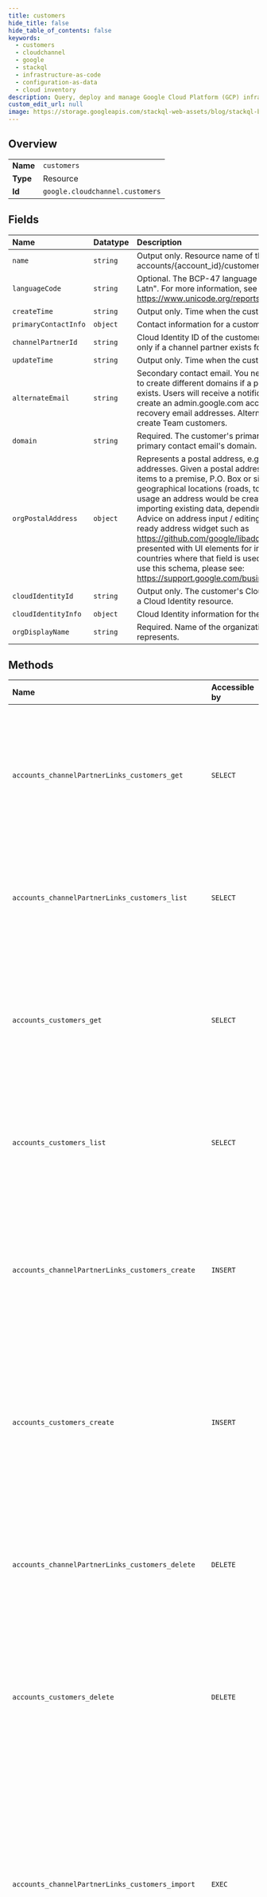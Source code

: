```yaml
---
title: customers
hide_title: false
hide_table_of_contents: false
keywords:
  - customers
  - cloudchannel
  - google    
  - stackql
  - infrastructure-as-code
  - configuration-as-data
  - cloud inventory
description: Query, deploy and manage Google Cloud Platform (GCP) infrastructure and resources using SQL
custom_edit_url: null
image: https://storage.googleapis.com/stackql-web-assets/blog/stackql-blog-post-featured-image.png
---
```

  
    

## Overview
<table><tbody>
<tr><td><b>Name</b></td><td><code>customers</code></td></tr>
<tr><td><b>Type</b></td><td>Resource</td></tr>
<tr><td><b>Id</b></td><td><code>google.cloudchannel.customers</code></td></tr>
</tbody></table>

## Fields
| Name | Datatype | Description |
|:-----|:---------|:------------|
| `name` | `string` | Output only. Resource name of the customer. Format: accounts/{account_id}/customers/{customer_id} |
| `languageCode` | `string` | Optional. The BCP-47 language code, such as "en-US" or "sr-Latn". For more information, see https://www.unicode.org/reports/tr35/#Unicode_locale_identifier. |
| `createTime` | `string` | Output only. Time when the customer was created. |
| `primaryContactInfo` | `object` | Contact information for a customer account. |
| `channelPartnerId` | `string` | Cloud Identity ID of the customer's channel partner. Populated only if a channel partner exists for this customer. |
| `updateTime` | `string` | Output only. Time when the customer was updated. |
| `alternateEmail` | `string` | Secondary contact email. You need to provide an alternate email to create different domains if a primary contact email already exists. Users will receive a notification with credentials when you create an admin.google.com account. Secondary emails are also recovery email addresses. Alternate emails are optional when you create Team customers. |
| `domain` | `string` | Required. The customer's primary domain. Must match the primary contact email's domain. |
| `orgPostalAddress` | `object` | Represents a postal address, e.g. for postal delivery or payments addresses. Given a postal address, a postal service can deliver items to a premise, P.O. Box or similar. It is not intended to model geographical locations (roads, towns, mountains). In typical usage an address would be created via user input or from importing existing data, depending on the type of process. Advice on address input / editing: - Use an internationalization-ready address widget such as https://github.com/google/libaddressinput) - Users should not be presented with UI elements for input or editing of fields outside countries where that field is used. For more guidance on how to use this schema, please see: https://support.google.com/business/answer/6397478 |
| `cloudIdentityId` | `string` | Output only. The customer's Cloud Identity ID if the customer has a Cloud Identity resource. |
| `cloudIdentityInfo` | `object` | Cloud Identity information for the Cloud Channel Customer. |
| `orgDisplayName` | `string` | Required. Name of the organization that the customer entity represents. |
## Methods
| Name | Accessible by | Required Params | Description |
|:-----|:--------------|:----------------|:------------|
| `accounts_channelPartnerLinks_customers_get` | `SELECT` | `accountsId, channelPartnerLinksId, customersId` | Returns the requested Customer resource. Possible error codes: * PERMISSION_DENIED: The reseller account making the request is different from the reseller account in the API request. * INVALID_ARGUMENT: Required request parameters are missing or invalid. * NOT_FOUND: The customer resource doesn't exist. Usually the result of an invalid name parameter. Return value: The Customer resource. |
| `accounts_channelPartnerLinks_customers_list` | `SELECT` | `accountsId, channelPartnerLinksId` | List Customers. Possible error codes: * PERMISSION_DENIED: The reseller account making the request is different from the reseller account in the API request. * INVALID_ARGUMENT: Required request parameters are missing or invalid. Return value: List of Customers, or an empty list if there are no customers. |
| `accounts_customers_get` | `SELECT` | `accountsId, customersId` | Returns the requested Customer resource. Possible error codes: * PERMISSION_DENIED: The reseller account making the request is different from the reseller account in the API request. * INVALID_ARGUMENT: Required request parameters are missing or invalid. * NOT_FOUND: The customer resource doesn't exist. Usually the result of an invalid name parameter. Return value: The Customer resource. |
| `accounts_customers_list` | `SELECT` | `accountsId` | List Customers. Possible error codes: * PERMISSION_DENIED: The reseller account making the request is different from the reseller account in the API request. * INVALID_ARGUMENT: Required request parameters are missing or invalid. Return value: List of Customers, or an empty list if there are no customers. |
| `accounts_channelPartnerLinks_customers_create` | `INSERT` | `accountsId, channelPartnerLinksId` | Creates a new Customer resource under the reseller or distributor account. Possible error codes: * PERMISSION_DENIED: The reseller account making the request is different from the reseller account in the API request. * INVALID_ARGUMENT: * Required request parameters are missing or invalid. * Domain field value doesn't match the primary email domain. Return value: The newly created Customer resource. |
| `accounts_customers_create` | `INSERT` | `accountsId` | Creates a new Customer resource under the reseller or distributor account. Possible error codes: * PERMISSION_DENIED: The reseller account making the request is different from the reseller account in the API request. * INVALID_ARGUMENT: * Required request parameters are missing or invalid. * Domain field value doesn't match the primary email domain. Return value: The newly created Customer resource. |
| `accounts_channelPartnerLinks_customers_delete` | `DELETE` | `accountsId, channelPartnerLinksId, customersId` | Deletes the given Customer permanently. Possible error codes: * PERMISSION_DENIED: The account making the request does not own this customer. * INVALID_ARGUMENT: Required request parameters are missing or invalid. * FAILED_PRECONDITION: The customer has existing entitlements. * NOT_FOUND: No Customer resource found for the name in the request. |
| `accounts_customers_delete` | `DELETE` | `accountsId, customersId` | Deletes the given Customer permanently. Possible error codes: * PERMISSION_DENIED: The account making the request does not own this customer. * INVALID_ARGUMENT: Required request parameters are missing or invalid. * FAILED_PRECONDITION: The customer has existing entitlements. * NOT_FOUND: No Customer resource found for the name in the request. |
| `accounts_channelPartnerLinks_customers_import` | `EXEC` | `accountsId, channelPartnerLinksId` | Imports a Customer from the Cloud Identity associated with the provided Cloud Identity ID or domain before a TransferEntitlements call. If a linked Customer already exists and overwrite_if_exists is true, it will update that Customer's data. Possible error codes: * PERMISSION_DENIED: The reseller account making the request is different from the reseller account in the API request. * NOT_FOUND: Cloud Identity doesn't exist or was deleted. * INVALID_ARGUMENT: Required parameters are missing, or the auth_token is expired or invalid. * ALREADY_EXISTS: A customer already exists and has conflicting critical fields. Requires an overwrite. Return value: The Customer. |
| `accounts_channelPartnerLinks_customers_patch` | `EXEC` | `accountsId, channelPartnerLinksId, customersId` | Updates an existing Customer resource for the reseller or distributor. Possible error codes: * PERMISSION_DENIED: The reseller account making the request is different from the reseller account in the API request. * INVALID_ARGUMENT: Required request parameters are missing or invalid. * NOT_FOUND: No Customer resource found for the name in the request. Return value: The updated Customer resource. |
| `accounts_customers_import` | `EXEC` | `accountsId` | Imports a Customer from the Cloud Identity associated with the provided Cloud Identity ID or domain before a TransferEntitlements call. If a linked Customer already exists and overwrite_if_exists is true, it will update that Customer's data. Possible error codes: * PERMISSION_DENIED: The reseller account making the request is different from the reseller account in the API request. * NOT_FOUND: Cloud Identity doesn't exist or was deleted. * INVALID_ARGUMENT: Required parameters are missing, or the auth_token is expired or invalid. * ALREADY_EXISTS: A customer already exists and has conflicting critical fields. Requires an overwrite. Return value: The Customer. |
| `accounts_customers_patch` | `EXEC` | `accountsId, customersId` | Updates an existing Customer resource for the reseller or distributor. Possible error codes: * PERMISSION_DENIED: The reseller account making the request is different from the reseller account in the API request. * INVALID_ARGUMENT: Required request parameters are missing or invalid. * NOT_FOUND: No Customer resource found for the name in the request. Return value: The updated Customer resource. |
| `accounts_customers_provisionCloudIdentity` | `EXEC` | `accountsId, customersId:provisionCloudIdentity` | Creates a Cloud Identity for the given customer using the customer's information, or the information provided here. Possible error codes: * PERMISSION_DENIED: The customer doesn't belong to the reseller. * INVALID_ARGUMENT: Required request parameters are missing or invalid. * NOT_FOUND: The customer was not found. * ALREADY_EXISTS: The customer's primary email already exists. Retry after changing the customer's primary contact email. * INTERNAL: Any non-user error related to a technical issue in the backend. Contact Cloud Channel support. * UNKNOWN: Any non-user error related to a technical issue in the backend. Contact Cloud Channel support. Return value: The ID of a long-running operation. To get the results of the operation, call the GetOperation method of CloudChannelOperationsService. The Operation metadata contains an instance of OperationMetadata. |
| `accounts_customers_transferEntitlements` | `EXEC` | `accountsId, customersId:transferEntitlements` | Transfers customer entitlements to new reseller. Possible error codes: * PERMISSION_DENIED: The customer doesn't belong to the reseller. * INVALID_ARGUMENT: Required request parameters are missing or invalid. * NOT_FOUND: The customer or offer resource was not found. * ALREADY_EXISTS: The SKU was already transferred for the customer. * CONDITION_NOT_MET or FAILED_PRECONDITION: * The SKU requires domain verification to transfer, but the domain is not verified. * An Add-On SKU (example, Vault or Drive) is missing the pre-requisite SKU (example, G Suite Basic). * (Developer accounts only) Reseller and resold domain must meet the following naming requirements: * Domain names must start with goog-test. * Domain names must include the reseller domain. * Specify all transferring entitlements. * INTERNAL: Any non-user error related to a technical issue in the backend. Contact Cloud Channel support. * UNKNOWN: Any non-user error related to a technical issue in the backend. Contact Cloud Channel support. Return value: The ID of a long-running operation. To get the results of the operation, call the GetOperation method of CloudChannelOperationsService. The Operation metadata will contain an instance of OperationMetadata. |
| `accounts_customers_transferEntitlementsToGoogle` | `EXEC` | `accountsId, customersId:transferEntitlementsToGoogle` | Transfers customer entitlements from their current reseller to Google. Possible error codes: * PERMISSION_DENIED: The customer doesn't belong to the reseller. * INVALID_ARGUMENT: Required request parameters are missing or invalid. * NOT_FOUND: The customer or offer resource was not found. * ALREADY_EXISTS: The SKU was already transferred for the customer. * CONDITION_NOT_MET or FAILED_PRECONDITION: * The SKU requires domain verification to transfer, but the domain is not verified. * An Add-On SKU (example, Vault or Drive) is missing the pre-requisite SKU (example, G Suite Basic). * (Developer accounts only) Reseller and resold domain must meet the following naming requirements: * Domain names must start with goog-test. * Domain names must include the reseller domain. * INTERNAL: Any non-user error related to a technical issue in the backend. Contact Cloud Channel support. * UNKNOWN: Any non-user error related to a technical issue in the backend. Contact Cloud Channel support. Return value: The ID of a long-running operation. To get the results of the operation, call the GetOperation method of CloudChannelOperationsService. The response will contain google.protobuf.Empty on success. The Operation metadata will contain an instance of OperationMetadata. |

